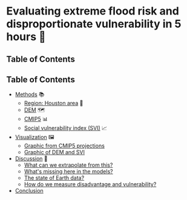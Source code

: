 # Evaluating extreme flood risk and disproportionate vulnerability in 5 hours 🌊

## Table of Contents

## Table of Contents
- [Methods](methods.md) 📚
    - [Region: Houston area](methods.md#region-houston-area) 📍
    - [DEM](methods.md#dem) 🗺️
    - [CMIP5](methods.md#cmip5) 📊
    - [Social vulnerability index (SVI)](methods.md#social-vulnerability-index-svi) 📈
- [Visualization](visualizations.md) 🖼️
    - [Graphic from CMIP5 projections](visualizations.md#graphic-from-cmip5-projections) 
    - [Graphic of DEM and SVI](visualizations.md#graphic-of-dem-and-svi) 
- [Discussion](discussion.md) 💬
    - [What can we extrapolate from this?](discussion.md#what-can-we-extrapolate-from-this) 
    - [What's missing here in the models?](discussion.md#whats-missing-here-in-the-models)
    - [The state of Earth data?](discussion.md#the-state-of-earth-data)
    - [How do we measure disadvantage and vulnerability?](discussion.md#how-do-we-measure-disadvantage-and-vulnerability)
- [Conclusion](conclusion.md)

